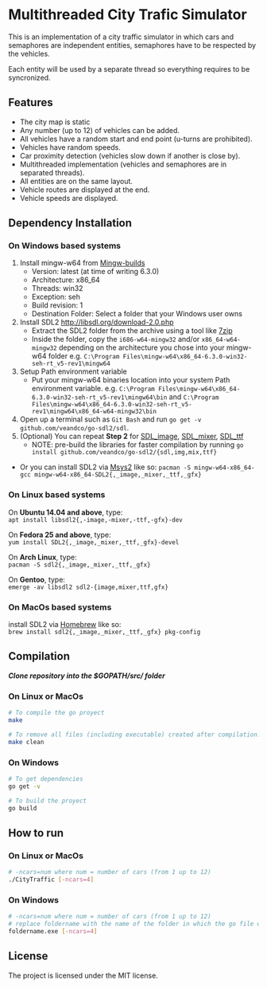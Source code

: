 Multithreaded City Trafic Simulator
===================================

This is an implementation of a city traffic simulator in which cars and semaphores are independent entities, semaphores have to be respected by the vehicles. 

Each entity will be used by a separate thread so everything requires to be syncronized.


Features
--------

- The city map is static 
- Any number (up to 12) of vehicles can be added.
- All vehicles have a random start and end point (u-turns are prohibited).
- Vehicles have random speeds.
- Car proximity detection (vehicles slow down if another is close by). 
- Multithreaded implementation (vehicles and semaphores are in separated threads).
- All entities are on the same layout. 
- Vehicle routes are displayed at the end.
- Vehicle speeds are displayed.

Dependency Installation
-----------------------

### On __Windows__ based systems

1. Install mingw-w64 from [Mingw-builds](http://mingw-w64.org/doku.php/download/mingw-builds)
    * Version: latest (at time of writing 6.3.0)
    * Architecture: x86_64
    * Threads: win32
    * Exception: seh
    * Build revision: 1
    * Destination Folder: Select a folder that your Windows user owns
2. Install SDL2 http://libsdl.org/download-2.0.php
    * Extract the SDL2 folder from the archive using a tool like [7zip](http://7-zip.org)
    * Inside the folder, copy the `i686-w64-mingw32` and/or `x86_64-w64-mingw32` depending on the architecture you chose into your mingw-w64 folder e.g. `C:\Program Files\mingw-w64\x86_64-6.3.0-win32-seh-rt_v5-rev1\mingw64`
3. Setup Path environment variable
    * Put your mingw-w64 binaries location into your system Path environment variable. e.g. `C:\Program Files\mingw-w64\x86_64-6.3.0-win32-seh-rt_v5-rev1\mingw64\bin` and `C:\Program Files\mingw-w64\x86_64-6.3.0-win32-seh-rt_v5-rev1\mingw64\x86_64-w64-mingw32\bin`
4. Open up a terminal such as `Git Bash` and run `go get -v github.com/veandco/go-sdl2/sdl`.
5. (Optional) You can repeat __Step 2__ for [SDL_image](https://www.libsdl.org/projects/SDL_image), [SDL_mixer](https://www.libsdl.org/projects/SDL_mixer), [SDL_ttf](https://www.libsdl.org/projects/SDL_ttf)
    * NOTE: pre-build the libraries for faster compilation by running `go install github.com/veandco/go-sdl2/{sdl,img,mix,ttf}`

* Or you can install SDL2 via [Msys2](https://msys2.github.io) like so:
`pacman -S mingw-w64-x86_64-gcc mingw-w64-x86_64-SDL2{,_image,_mixer,_ttf,_gfx}`

### On __Linux__ based systems

On __Ubuntu 14.04 and above__, type:\
`apt install libsdl2{,-image,-mixer,-ttf,-gfx}-dev`

On __Fedora 25 and above__, type:\
`yum install SDL2{,_image,_mixer,_ttf,_gfx}-devel`

On __Arch Linux__, type:\
`pacman -S sdl2{,_image,_mixer,_ttf,_gfx}`

On __Gentoo__, type:\
`emerge -av libsdl2 sdl2-{image,mixer,ttf,gfx}`

### On __MacOs__ based systems

install SDL2 via [Homebrew](http://brew.sh) like so:\
`brew install sdl2{,_image,_mixer,_ttf,_gfx} pkg-config`

Compilation
-----------

__*Clone repository into the $GOPATH/src/ folder*__

### On __Linux__ or __MacOs__

```bash
# To compile the go proyect
make

# To remove all files (including executable) created after compilation.
make clean
```

### On __Windows__

```bash
# To get dependencies
go get -v

# To build the proyect
go build
```

How to run
----------

### On __Linux__ or __MacOs__

```bash
# -ncars=num where num = number of cars (from 1 up to 12)
./CityTraffic [-ncars=4]
```
### On __Windows__

```bash
# -ncars=num where num = number of cars (from 1 up to 12)
# replace foldername with the name of the folder in which the go file was built
foldername.exe [-ncars=4]
```

License
-------

The project is licensed under the MIT license.
